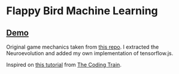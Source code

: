 # Flappy Bird Machine Learning

## [Demo](http://nicolasmendonca.github.io/flappy-bird-machine-learning)

Original game mechanics taken from [this repo](http://github.com/xviniette/FlappyLearning). I extracted the Neuroevolution and added my own implementation of tensorflow.js.

Inspired on [this tutorial](https://www.youtube.com/watch?v=cdUNkwXx-I4) from [The Coding Train](https://www.youtube.com/channel/UCvjgXvBlbQiydffZU7m1_aw).
